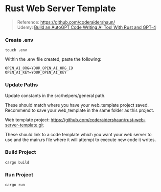 
# Rust Web Server Template
> Reference: https://github.com/coderaidershaun/   
> Udemy: [Build an AutoGPT Code Writing AI Tool With Rust and GPT-4](https://www.udemy.com/course/autogpt-gpt4-code-writing-ai)


### Create .env

```shell
touch .env
```

Within the .env file created, paste the following:

```plaintext
OPEN_AI_ORG=YOUR_OPEN_AI_ORG_ID
OPEN_AI_KEY=YOUR_OPEN_AI_KEY
```

### Update Paths

Update constants in the src/helpers/general path.

These should match where you have your web_template project saved. Recommend to save your web_template in the same
folder as this project.

Web template project: https://github.com/coderaidershaun/rust-web-server-template.git

These should link to a code template which you want your web server to use and the main.rs file where it will attempt to execute new code it writes.

### Build Project

```shell
cargo build
```

### Run Project

```shell
cargo run
```